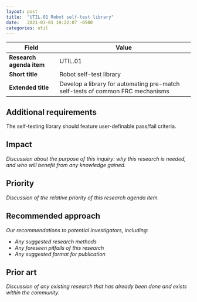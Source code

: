 ```yaml
---
layout: post
title:  "UTIL.01 Robot self-test library"
date:   2021-03-01 19:22:07 -0500
categories: util
---
```


| Field  | Value |
| ------------- | ------------- |
| **Research agenda item**  | UTIL.01  |
| **Short title**  | Robot self-test library  |
| **Extended title**  | Develop a library for automating pre-match self-tests of common FRC mechanisms  |

## Additional requirements
The self-testing library should feature user-definable pass/fail criteria.

## Impact
_Discussion about the purpose of this inquiry: why this research is needed, and who will benefit from any knowledge gained._

## Priority
_Discussion of the relative priority of this research agenda item._

## Recommended approach
_Our recommendations to potential investigators, including:_
- _Any suggested research methods_
- _Any foreseen pitfalls of this research_
- _Any suggested format for publication_

## Prior art
_Discussion of any existing research that has already been done and exists within the community._
